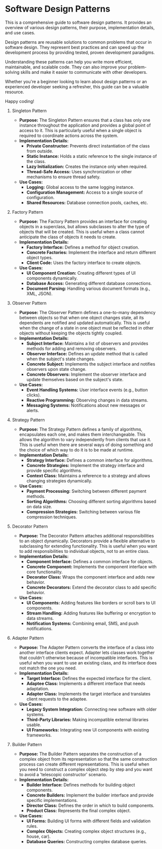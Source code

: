 # Software Design Patterns

This is a comprehensive guide to software design patterns. It provides an overview of various design patterns, their purpose, implementation details, and use cases.

Design patterns are reusable solutions to common problems that occur in software design. They represent best practices and can speed up the development process by providing tested, proven development paradigms.

Understanding these patterns can help you write more efficient, maintainable, and scalable code. They can also improve your problem-solving skills and make it easier to communicate with other developers.

Whether you're a beginner looking to learn about design patterns or an experienced developer seeking a refresher, this guide can be a valuable resource.

Happy coding!

1. Singleton Pattern

   - **Purpose:** The Singleton Pattern ensures that a class has only one instance throughout the application and provides a global point of access to it. This is particularly useful when a single object is required to coordinate actions across the system.
   - **Implementation Details:**
     - **Private Constructor:** Prevents direct instantiation of the class from outside.
     - **Static Instance:** Holds a static reference to the single instance of the class.
     - **Lazy Initialization:** Creates the instance only when required.
     - **Thread-Safe Access:** Uses synchronization or other mechanisms to ensure thread safety.
   - **Use Cases:**
     - **Logging:** Global access to the same logging instance.
     - **Configuration Management:** Access to a single source of configuration.
     - **Shared Resources:** Database connection pools, caches, etc.

2. Factory Pattern

   - **Purpose:** The Factory Pattern provides an interface for creating objects in a superclass, but allows subclasses to alter the type of objects that will be created. This is useful when a class cannot anticipate the class of objects it needs to create.
   - **Implementation Details:**
     - **Factory Interface:** Defines a method for object creation.
     - **Concrete Factories:** Implement the interface and return different object types.
     - **Client Code:** Uses the factory interface to create objects.
   - **Use Cases:**
     - **UI Component Creation:** Creating different types of UI components dynamically.
     - **Database Access:** Generating different database connections.
     - **Document Parsing:** Handling various document formats (e.g., XML, JSON).

3. Observer Pattern

   - **Purpose:** The Observer Pattern defines a one-to-many dependency between objects so that when one object changes state, all its dependents are notified and updated automatically. This is useful when the change of a state in one object must be reflected in other objects without keeping the objects tightly coupled.
   - **Implementation Details:**
     - **Subject Interface:** Maintains a list of observers and provides methods for adding and removing observers.
     - **Observer Interface:** Defines an update method that is called when the subject's state changes.
     - **Concrete Subject:** Implements the subject interface and notifies observers upon state change.
     - **Concrete Observers:** Implement the observer interface and update themselves based on the subject's state.
   - **Use Cases:**
     - **Event Handling Systems:** User interface events (e.g., button clicks).
     - **Reactive Programming:** Observing changes in data streams.
     - **Messaging Systems:** Notifications about new messages or alerts.

4. Strategy Pattern

   - **Purpose:** The Strategy Pattern defines a family of algorithms, encapsulates each one, and makes them interchangeable. This allows the algorithm to vary independently from clients that use it. This is useful when there are several ways of doing something and the choice of which way to do it is to be made at runtime.
   - **Implementation Details:**
     - **Strategy Interface:** Defines a common interface for algorithms.
     - **Concrete Strategies:** Implement the strategy interface and provide specific algorithms.
     - **Context Class:** Maintains a reference to a strategy and allows changing strategies dynamically.
   - **Use Cases:**
     - **Payment Processing:** Switching between different payment methods.
     - **Sorting Algorithms:** Choosing different sorting algorithms based on data size.
     - **Compression Strategies:** Switching between various file compression techniques.

5. Decorator Pattern

   - **Purpose:** The Decorator Pattern attaches additional responsibilities to an object dynamically. Decorators provide a flexible alternative to subclassing for extending functionality. This is useful when you want to add responsibilities to individual objects, not to an entire class.
   - **Implementation Details:**
     - **Component Interface:** Defines a common interface for objects.
     - **Concrete Component:** Implements the component interface with core functionality.
     - **Decorator Class:** Wraps the component interface and adds new behavior.
     - **Concrete Decorators:** Extend the decorator class to add specific behavior.
   - **Use Cases:**
     - **UI Components:** Adding features like borders or scroll bars to UI components.
     - **Stream Handling:** Adding features like buffering or encryption to data streams.
     - **Notification Systems:** Combining email, SMS, and push notifications.

6. Adapter Pattern

   - **Purpose:** The Adapter Pattern converts the interface of a class into another interface clients expect. Adapter lets classes work together that couldn't otherwise because of incompatible interfaces. This is useful when you want to use an existing class, and its interface does not match the one you need.
   - **Implementation Details:**
     - **Target Interface:** Defines the expected interface for the client.
     - **Adaptee Class:** Implements a different interface that needs adaptation.
     - **Adapter Class:** Implements the target interface and translates client requests to the adaptee.
   - **Use Cases:**
     - **Legacy System Integration:** Connecting new software with older systems.
     - **Third-Party Libraries:** Making incompatible external libraries usable.
     - **UI Frameworks:** Integrating new UI components with existing frameworks.

7. Builder Pattern
   - **Purpose:** The Builder Pattern separates the construction of a complex object from its representation so that the same construction process can create different representations. This is useful when you need to construct a complex object step by step and you want to avoid a 'telescopic constructor' scenario.
   - **Implementation Details:**
     - **Builder Interface:** Defines methods for building object components.
     - **Concrete Builders:** Implement the builder interface and provide specific implementations.
     - **Director Class:** Defines the order in which to build components.
     - **Product Class:** Represents the final complex object.
   - **Use Cases:**
     - **UI Forms:** Building UI forms with different fields and validation rules.
     - **Complex Objects:** Creating complex object structures (e.g., house, car).
     - **Database Queries:** Constructing complex database queries.
